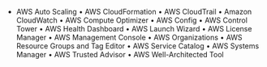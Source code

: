 



* AWS Auto Scaling
• AWS CloudFormation
• AWS CloudTrail
• Amazon CloudWatch
• AWS Compute Optimizer
• AWS Config
• AWS Control Tower
• AWS Health Dashboard
• AWS Launch Wizard
• AWS License Manager
• AWS Management Console
• AWS Organizations
• AWS Resource Groups and Tag Editor
• AWS Service Catalog
• AWS Systems Manager
• AWS Trusted Advisor
• AWS Well-Architected Tool
